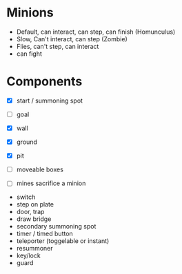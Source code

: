 # Minions

- Default, can interact, can step, can finish (Homunculus)
- Slow, Can't interact, can step (Zombie)
- Flies, can't step, can interact
- can fight

# Components

- [x] start / summoning spot
- [ ] goal
- [x] wall
- [x] ground
- [x] pit
- [ ] moveable boxes
- [ ] mines sacrifice a minion


- switch
- step on plate
- door, trap
- draw bridge
- secondary summoning spot
- timer / timed button
- teleporter (toggelable or instant)
- resummoner
- key/lock
- guard

